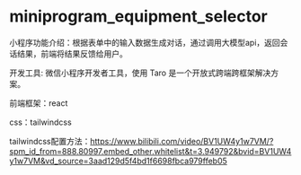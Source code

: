 # miniprogram_equipment_selector
小程序功能介绍：根据表单中的输入数据生成对话，通过调用大模型api，返回会话结果，前端将结果反馈给用户。

开发工具: 微信小程序开发者工具，使用 Taro 是一个开放式跨端跨框架解决方案。

前端框架：react

css：tailwindcss

tailwindcss配置方法：https://www.bilibili.com/video/BV1UW4y1w7VM/?spm_id_from=888.80997.embed_other.whitelist&t=3.949792&bvid=BV1UW4y1w7VM&vd_source=3aad129d5f4bd1f6698fbca979ffeb05

